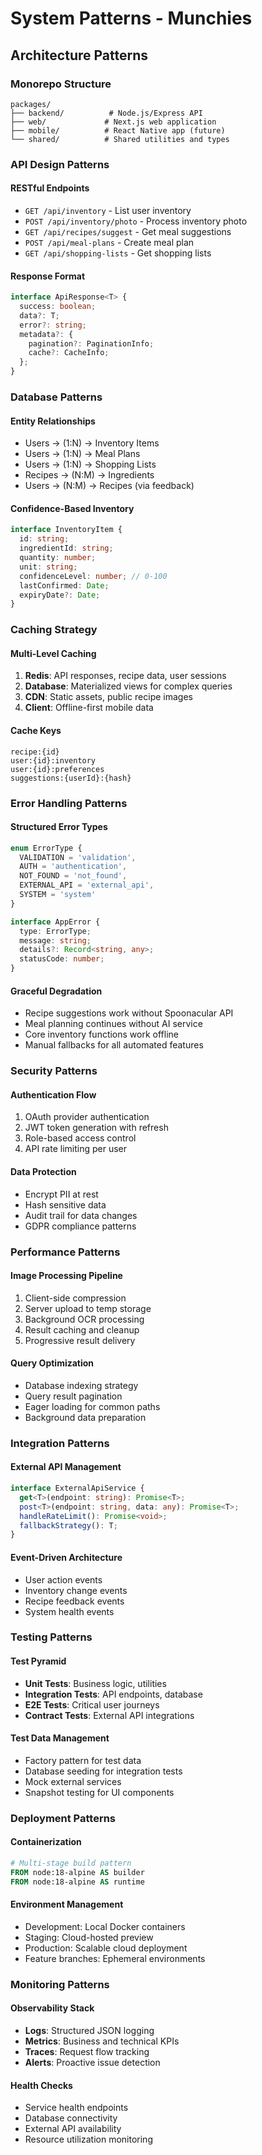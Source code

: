 # System Patterns - Munchies

## Architecture Patterns

### Monorepo Structure
```
packages/
├── backend/          # Node.js/Express API
├── web/             # Next.js web application  
├── mobile/          # React Native app (future)
└── shared/          # Shared utilities and types
```

### API Design Patterns

#### RESTful Endpoints
- `GET /api/inventory` - List user inventory
- `POST /api/inventory/photo` - Process inventory photo
- `GET /api/recipes/suggest` - Get meal suggestions
- `POST /api/meal-plans` - Create meal plan
- `GET /api/shopping-lists` - Get shopping lists

#### Response Format
```typescript
interface ApiResponse<T> {
  success: boolean;
  data?: T;
  error?: string;
  metadata?: {
    pagination?: PaginationInfo;
    cache?: CacheInfo;
  };
}
```

### Database Patterns

#### Entity Relationships
- Users → (1:N) → Inventory Items
- Users → (1:N) → Meal Plans  
- Users → (1:N) → Shopping Lists
- Recipes → (N:M) → Ingredients
- Users → (N:M) → Recipes (via feedback)

#### Confidence-Based Inventory
```typescript
interface InventoryItem {
  id: string;
  ingredientId: string;
  quantity: number;
  unit: string;
  confidenceLevel: number; // 0-100
  lastConfirmed: Date;
  expiryDate?: Date;
}
```

### Caching Strategy

#### Multi-Level Caching
1. **Redis**: API responses, recipe data, user sessions
2. **Database**: Materialized views for complex queries
3. **CDN**: Static assets, public recipe images
4. **Client**: Offline-first mobile data

#### Cache Keys
```
recipe:{id}
user:{id}:inventory
user:{id}:preferences
suggestions:{userId}:{hash}
```

### Error Handling Patterns

#### Structured Error Types
```typescript
enum ErrorType {
  VALIDATION = 'validation',
  AUTH = 'authentication', 
  NOT_FOUND = 'not_found',
  EXTERNAL_API = 'external_api',
  SYSTEM = 'system'
}

interface AppError {
  type: ErrorType;
  message: string;
  details?: Record<string, any>;
  statusCode: number;
}
```

#### Graceful Degradation
- Recipe suggestions work without Spoonacular API
- Meal planning continues without AI service
- Core inventory functions work offline
- Manual fallbacks for all automated features

### Security Patterns

#### Authentication Flow
1. OAuth provider authentication
2. JWT token generation with refresh
3. Role-based access control
4. API rate limiting per user

#### Data Protection
- Encrypt PII at rest
- Hash sensitive data
- Audit trail for data changes
- GDPR compliance patterns

### Performance Patterns

#### Image Processing Pipeline
1. Client-side compression
2. Server upload to temp storage
3. Background OCR processing
4. Result caching and cleanup
5. Progressive result delivery

#### Query Optimization
- Database indexing strategy
- Query result pagination
- Eager loading for common paths
- Background data preparation

### Integration Patterns

#### External API Management
```typescript
interface ExternalApiService {
  get<T>(endpoint: string): Promise<T>;
  post<T>(endpoint: string, data: any): Promise<T>;
  handleRateLimit(): Promise<void>;
  fallbackStrategy(): T;
}
```

#### Event-Driven Architecture
- User action events
- Inventory change events  
- Recipe feedback events
- System health events

### Testing Patterns

#### Test Pyramid
- **Unit Tests**: Business logic, utilities
- **Integration Tests**: API endpoints, database
- **E2E Tests**: Critical user journeys
- **Contract Tests**: External API integrations

#### Test Data Management
- Factory pattern for test data
- Database seeding for integration tests
- Mock external services
- Snapshot testing for UI components

### Deployment Patterns

#### Containerization
```dockerfile
# Multi-stage build pattern
FROM node:18-alpine AS builder
FROM node:18-alpine AS runtime
```

#### Environment Management
- Development: Local Docker containers
- Staging: Cloud-hosted preview
- Production: Scalable cloud deployment
- Feature branches: Ephemeral environments

### Monitoring Patterns

#### Observability Stack
- **Logs**: Structured JSON logging
- **Metrics**: Business and technical KPIs
- **Traces**: Request flow tracking
- **Alerts**: Proactive issue detection

#### Health Checks
- Service health endpoints
- Database connectivity
- External API availability
- Resource utilization monitoring
